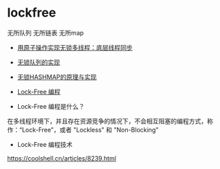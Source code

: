 # lockfree

无所队列
无所链表
无所map


* [用原子操作实现无锁多线程：底层线程同步](https://www.reploop.org/blog/2020/02/lock-free-multithreading-with-atomic-operations.html)
* [无锁队列的实现](https://coolshell.cn/articles/8239.html)
* [无锁HASHMAP的原理与实现](https://coolshell.cn/articles/9703.html)







* [Lock-Free 编程](https://www.cnblogs.com/gaochundong/p/lock_free_programming.html)

* Lock-Free 编程是什么？

在多线程环境下，并且存在资源竞争的情况下，不会相互阻塞的编程方式，称作：“Lock-Free”，或者 "Lockless" 和 "Non-Blocking" 

* Lock-Free 编程技术

https://coolshell.cn/articles/8239.html








